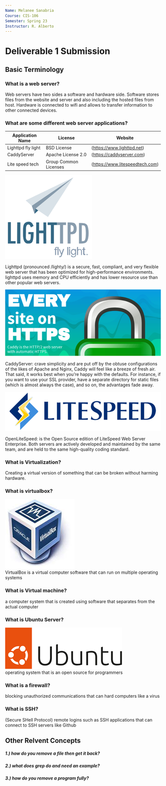 ```yaml
---
Name: Melanee Sanabria
Course: CIS-106
Semester: Spring 23
Instructor: R. Alberto
---
```


# Deliverable 1 Submission

## Basic Terminology


### What is a web server?
Web servers have two sides a software and hardware side. Software stores files from the website and server and also including the hosted files from host. Hardware is connected to wifi and allows to transfer information to other connected devices.


### What are some different web server applications?

| Application Name   | License               | Website                         |
| ------------------ | --------------------- | ------------------------------- |
| Lighttpd fly light | BSD License           | (https://www.lighttpd.net)      |
| CaddyServer        | Apache License 2.0    | (https://caddyserver.com)       |
| Lite speed tech    | Group Common Licenses | (https://www.litespeedtech.com) |

![logo light](light.webp)<br>

Lighttpd (pronounced /lighty/) is a secure, fast, compliant, and very flexible web server that has been optimized for high-performance environments. lighttpd uses memory and CPU efficiently and has lower resource use than other popular web servers.

![logo caddy](caddy.webp)<br>

CaddyServer: crave simplicity and are put off by the obtuse configurations of the likes of Apache and Nginx, Caddy will feel like a breeze of fresh air. That said, it works best when you’re happy with the defaults. For instance, if you want to use your SSL provider, have a separate directory for static files (which is almost always the case), and so on, the advantages fade away.

![logo lite speed](lite.webp)<br>

OpenLiteSpeed: is the Open Source edition of LiteSpeed Web Server Enterprise.
Both servers are actively developed and maintained by the same team, and are held to the same high-quality coding standard.


### What is Virtualization?

Creating a virtual version of something that can be broken without harming hardware.

### What is virtualbox?
![logo virtualbox](virtualbox.jpeg)<br>
VirtualBox is a virtual computer software that can run on multiple operating systems

### What is Virtual machine?

a computer system that is created using software that separates from the actual computer

### What is Ubuntu Server?
![logo Ubuntu](ubuntu.png)<br>
operating system that is an open source for programmers 

### What is a firewall?

blocking unauthorized communications that can hard computers like a virus

### What is SSH?

(Secure SHell Protocol) remote logins such as SSH applications that can connect to SSH servers like Github

## Other Relvent Concepts

##### 1.) how do you remove a file then get it back?

##### 2.) what does grep do and need an example?

##### 3.) how do you remove a program fully?